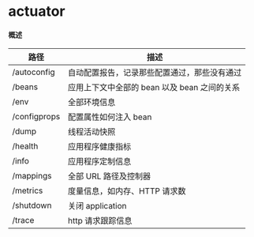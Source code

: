 # actuator



#### 概述

| 路径         | 描述                                         |
| ------------ | -------------------------------------------- |
| /autoconfig  | 自动配置报告，记录那些配置通过，那些没有通过 |
| /beans       | 应用上下文中全部的 bean 以及 bean 之间的关系 |
| /env         | 全部环境信息                                 |
| /configprops | 配置属性如何注入 bean                        |
| /dump        | 线程活动快照                                 |
| /health      | 应用程序健康指标                             |
| /info        | 应用程序定制信息                             |
| /mappings    | 全部 URL 路径及控制器                        |
| /metrics     | 度量信息，如内存、HTTP 请求数                |
| /shutdown    | 关闭 application                             |
| /trace       | http 请求跟踪信息                            |

